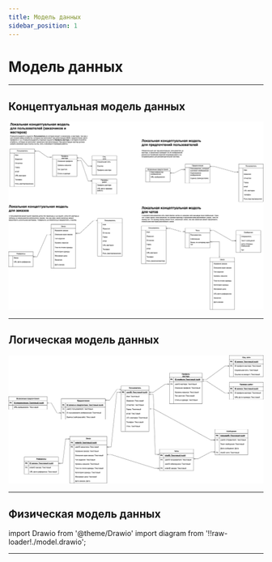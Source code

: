 ```yaml
---
title: Модель данных
sidebar_position: 1
---
```


# Модель данных
---
## Концептуальная модель данных

![alt text](image.png)

---

## Логическая модель данных

![alt text](image-1.png)

---

## Физическая модель данных
import Drawio from '@theme/Drawio'
import diagram from '!!raw-loader!./model.drawio';

<Drawio content={diagram} editable={false} />

---